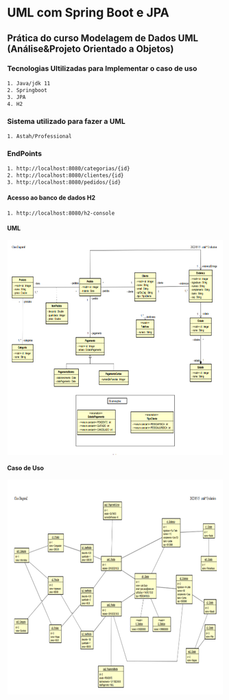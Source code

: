 # UML com Spring Boot e JPA

## Prática do curso Modelagem de Dados UML (Análise&Projeto Orientado a Objetos) 
  
### Tecnologias Ultilizadas para Implementar o caso de uso

    1. Java/jdk 11
    2. Springboot
    3. JPA
    4. H2
    
    
### Sistema utilizado para fazer a UML

    1. Astah/Professional
    
### EndPoints

    1. http://localhost:8080/categorias/{id}
    2. http://localhost:8080/clientes/{id}
    3. http://localhost:8080/pedidos/{id}


 
#### Acesso ao banco de dados H2

    1. http://localhost:8080/h2-console
      
#### UML 

<img src="/uploads/uml_mc.PNG"  height="500"  alt="My cool logo1"/>

#### Caso de Uso 

<img src="/uploads/caso_de_uso.PNG"  height="500"  alt="My cool logo2"/>
  
